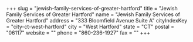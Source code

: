 +++
slug = "jewish-family-services-of-greater-hartford"
title = "Jewish Family Services of Greater Hartford"
name = "Jewish Family Services of Greater Hartford"
address = "333 Bloomfield Avenue Suite A"
cityIndexKey = "city-ct-west-hartford"
city = "West Hartford"
state = "CT"
postal = "06117"
website = ""
phone = "860-236-1927"
fax = ""
+++
